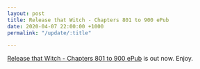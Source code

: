 ```yaml
---
layout: post
title: Release that Witch - Chapters 801 to 900 ePub
date: 2020-04-07 22:00:00 +1000
permalink: "/update/:title"

---
```

[Release that Witch - Chapters 801 to 900 ePub](/release-that-witch) is out now. Enjoy.
